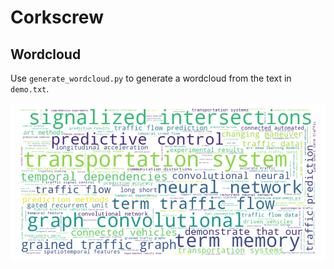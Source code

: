 # Corkscrew

## Wordcloud

Use `generate_wordcloud.py` to generate a wordcloud from the text in `demo.txt`.

![wordcloud](wordcloud.png)
